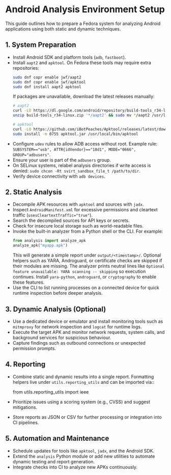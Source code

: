 # Android Analysis Environment Setup

This guide outlines how to prepare a Fedora system for analyzing
Android applications using both static and dynamic techniques.

## 1. System Preparation
- Install Android SDK and platform tools (`adb`, `fastboot`).
- Install `aapt2` and `apktool`. On Fedora these tools may require extra
  repositories:
  ```bash
  sudo dnf copr enable jwf/aapt2
  sudo dnf copr enable jwf/apktool
  sudo dnf install aapt2 apktool
  ```
  If packages are unavailable, download the latest releases manually:
  ```bash
  # aapt2
  curl -LO https://dl.google.com/android/repository/build-tools_r34-linux.zip
  unzip build-tools_r34-linux.zip '*/aapt2' && sudo mv */aapt2 /usr/local/bin/

  # apktool
  curl -LO https://github.com/iBotPeaches/Apktool/releases/latest/download/apktool.jar
  sudo install -m 0755 apktool.jar /usr/local/bin/apktool
  ```
- Configure `udev` rules to allow ADB access without root. Example rule:
  `SUBSYSTEM=="usb", ATTR{idVendor}=="18d1", MODE="0666", GROUP="adbusers"`.
- Ensure your user is part of the `adbusers` group.
- On SELinux systems, relabel analysis directories if write access is denied:
  `sudo chcon -Rt svirt_sandbox_file_t /path/to/dir`.
- Verify device connectivity with `adb devices`.

## 2. Static Analysis
- Decompile APK resources with `apktool` and sources with `jadx`.
- Inspect `AndroidManifest.xml` for excessive permissions and cleartext
  traffic (`usesCleartextTraffic="true"`).
- Search the decompiled sources for API keys or secrets.
- Check for insecure local storage such as world-readable files.
- Invoke the built-in analyzer from a Python shell or the CLI. For example:
  ```python
  from analysis import analyze_apk
  analyze_apk("myapp.apk")
  ```
  This will generate a simple report under `output/<timestamp>/`.
  Optional helpers such as YARA, Androguard, or certificate checks are
  skipped if their modules are missing. The analyzer prints neutral lines like
  ``Optional feature unavailable: YARA scanning -- skipping`` so execution
  continues. Install `yara-python`, `androguard`, or `cryptography` to enable
  these features.
- Use the CLI to list running processes on a connected device for quick
  runtime inspection before deeper analysis.

## 3. Dynamic Analysis (Optional)
- Use a dedicated device or emulator and install monitoring tools such as
  `mitmproxy` for network inspection and `logcat` for runtime logs.
- Execute the target APK and monitor network requests, system calls, and
  background services for suspicious behaviour.
- Capture findings such as outbound connections or unexpected permission
  prompts.

## 4. Reporting
- Combine static and dynamic results into a single report. Formatting helpers
  live under ``utils.reporting_utils`` and can be imported via::

     from utils.reporting_utils import ieee

- Prioritize issues using a scoring system (e.g., CVSS) and suggest
  mitigations.
- Store reports as JSON or CSV for further processing or integration into
  CI pipelines.

## 5. Automation and Maintenance
- Schedule updates for tools like `apktool`, `jadx`, and the Android SDK.
- Extend the `analysis` Python module or add new utilities to automate
  dynamic testing and report generation.
- Integrate checks into CI to analyze new APKs continuously.
